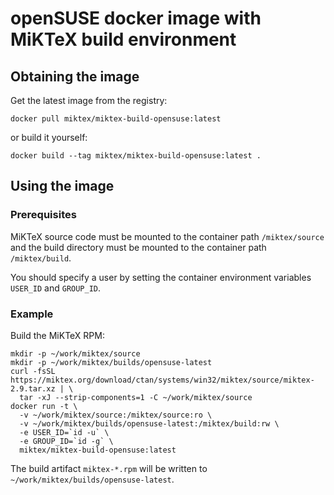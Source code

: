 # openSUSE docker image with MiKTeX build environment

## Obtaining the image

Get the latest image from the registry:

    docker pull miktex/miktex-build-opensuse:latest

or build it yourself:

    docker build --tag miktex/miktex-build-opensuse:latest .

## Using the image

### Prerequisites

MiKTeX source code must be mounted to the container path
`/miktex/source` and the build directory must be mounted to the
container path `/miktex/build`.

You should specify a user by setting the container environment
variables `USER_ID` and `GROUP_ID`.

### Example

Build the MiKTeX RPM:

    mkdir -p ~/work/miktex/source
    mkdir -p ~/work/miktex/builds/opensuse-latest
    curl -fsSL https://miktex.org/download/ctan/systems/win32/miktex/source/miktex-2.9.tar.xz | \
      tar -xJ --strip-components=1 -C ~/work/miktex/source
    docker run -t \
      -v ~/work/miktex/source:/miktex/source:ro \
      -v ~/work/miktex/builds/opensuse-latest:/miktex/build:rw \
      -e USER_ID=`id -u` \
      -e GROUP_ID=`id -g` \
      miktex/miktex-build-opensuse:latest

The build artifact `miktex-*.rpm` will be written to
`~/work/miktex/builds/opensuse-latest`.
